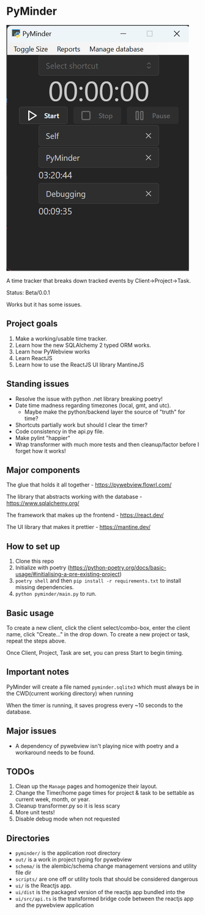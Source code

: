 PyMinder
========

![Fullsize of timer app](./imgs/full_size.png)

A time tracker that breaks down tracked events by Client->Project->Task.

Status: Beta/0.0.1

Works but it has some issues.

## Project goals

1. Make a working/usable time tracker.
2. Learn how the new SQLAlchemy 2 typed ORM works.
3. Learn how PyWebview works
4. Learn ReactJS
5. Learn how to use the ReactJS UI library MantineJS

## Standing issues

- Resolve the issue with python .net library breaking poetry!
- Date time madness regarding timezones (local, gmt, and utc).
  - Maybe make the python/backend layer the source of "truth" for time?
- Shortcuts partially work but should I clear the timer?
- Code consistency in the api.py file.
- Make pylint "happier"
- Wrap transformer with much more tests and then cleanup/factor before I forget how it works!

## Major components

The glue that holds it all together - 
https://pywebview.flowrl.com/

The library that abstracts working with the database - https://www.sqlalchemy.org/

The framework that makes up the frontend - https://react.dev/

The UI library that makes it prettier - https://mantine.dev/

## How to set up

1. Clone this repo
2. Initialize with poetry (https://python-poetry.org/docs/basic-usage/#initialising-a-pre-existing-project)
3. `poetry shell` and then `pip install -r requirements.txt` to install missing dependencies.
4. `python pyminder/main.py` to run.

## Basic usage

To create a new client, click the client select/combo-box, enter the client name, click "Create..." in the drop down.
To create a new project or task, repeat the steps above.

Once Client, Project, Task are set, you can press Start to begin timing.



## Important notes

PyMinder will create a file named `pyminder.sqlite3` which must always be in the 
CWD(current working directory) when running

When the timer is running, it saves progress every ~10 seconds to the database.


## Major issues

* A dependency of pywebview isn't playing nice with poetry and a workaround needs to be found. 


## TODOs

1. Clean up the `Manage` pages and homogenize their layout.
2. Change the Timer/home page times for project & task to be settable as current week, month, or year.
3. Cleanup transformer.py so it is less scary
4. More unit tests!
5. Disable debug mode when not requested


## Directories

- `pyminder/` is the application root directory
- `out/` is a work in project typing for pywebview
- `schema/` is the alembic/schema change management versions and utility file dir
- `scripts/` are one off or utility tools that should be considered dangerous
- `ui/` is the Reactjs app.
- `ui/dist` is the packaged version of the reactjs app bundled into the
- `ui/src/api.ts` is the transformed bridge code between the reactjs app and the pywebview application

